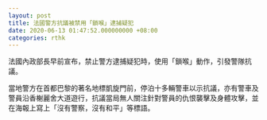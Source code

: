 ```yaml
---
layout: post
title: 法國警方抗議被禁用「鎖喉」逮捕疑犯
date: 2020-06-13 01:47:52.000000000 +08:00
categories: rthk
---
```


法國內政部長早前宣布，禁止警方逮捕疑犯時，使用「鎖喉」動作，引發警隊抗議。

當地警方在首都巴黎的著名地標凱旋門前，停泊十多輛警車以示抗議，亦有警車及警員沿香榭麗舍大道遊行，抗議當局無人關注針對警員的仇恨襲擊及身體攻擊，並在海報上寫上「沒有警察，沒有和平」等標語。

